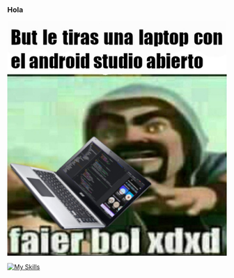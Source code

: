 ### Hola 

![but](https://github.com/ThePowerdinoDeluxe990/ThePowerdinoDeluxe990/blob/main/Mimomobuenoesdefinitivo.jpeg?raw=true)

[![My Skills](https://skillicons.dev/icons?i=androidstudio,idea,neovim,git,windows)](https://skillicons.dev)







